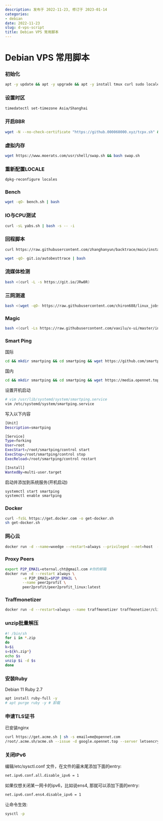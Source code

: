 ```yaml
---
description: 发布于 2022-11-23, 修订于 2023-01-14
categories:
- debian
date: 2022-11-23
slug: d-vps-script
title: Debian VPS 常用脚本
---
```


# Debian VPS 常用脚本

### 初始化

```bash
apt -y update && apt -y upgrade && apt -y install tmux curl sudo locales vim apparmor
```

### 设置时区

```bash
timedatectl set-timezone Asia/Shanghai
```

### 开启BBR

```bash
wget -N --no-check-certificate "https://github.000060000.xyz/tcpx.sh" && chmod +x tcpx.sh && ./tcpx.sh
```

### 虚拟内存

```bash
wget https://www.moerats.com/usr/shell/swap.sh && bash swap.sh
```

### 重新配置LOCALE

```bash
dpkg-reconfigure locales
```

### Bench

```bash
wget -qO- bench.sh | bash
```

### IO与CPU测试

```bash
curl -sL yabs.sh | bash -s -- -i
```

### 回程脚本

```bash
curl https://raw.githubusercontent.com/zhanghanyun/backtrace/main/install.sh -sSf | sh
```

```bash
wget -qO- git.io/autobesttrace | bash
```

### 流媒体检测

```bash
bash <(curl -L -s https://git.io/JRw8R) 
```

### 三网测速

```bash
bash <(wget -qO- https://raw.githubusercontent.com/chiron688/linux_jobs/main/speed.sh)
```

### Magic

```bash
bash <(curl -Ls https://raw.githubusercontent.com/vaxilu/x-ui/master/install.sh)
```

### Smart Ping

国际

```bash
cd && mkdir smartping && cd smartping && wget https://github.com/smartping/smartping/releases/download/v0.8.0/smartping-v0.8.0.tar.gz && tar -zxvf smartping-v0.8.0.tar.gz
```

国内

```bash
cd && mkdir smartping && cd smartping && wget https://media.opennet.top:8087/directlink/2/smartping-v0.8.0.tar.gz && tar -zxvf smartping-v0.8.0.tar.gz
```

设置开机启动

```bash
# vim /usr/lib/systemd/system/smartping.service
vim /etc/systemd/system/smartping.service
```

写入以下内容

```bash
[Unit]
Description=smartping

[Service]
Type=forking
User=root
ExecStart=/root/smartping/control start
ExecStop=/root/smartping/control stop
ExecReload=/root/smartping/control restart

[Install]
WantedBy=multi-user.target
```

启动并添加到系统服务(开机启动)

```bash
systemctl start smartping
systemctl enable smartping
```

### Docker

```bash
curl -fsSL https://get.docker.com -o get-docker.sh
sh get-docker.sh
```

### 网心云

```bash
docker run -d --name=wxedge --restart=always --privileged --net=host  --tmpfs /run --tmpfs /tmp -v /root/wxedge/data:/storage:rw  registry.hub.docker.com/onething1/wxedge
```

### Proxy Peers

```bash
export P2P_EMAIL=eternal.cht@gmail.com #你的邮箱
docker run -d --restart always \
        -e P2P_EMAIL=$P2P_EMAIL \
        --name peer2profit \
        peer2profit/peer2profit_linux:latest 
```

### Traffmonetizer

```bash
docker run -d --restart=always --name traffmonetizer traffmonetizer/cli start accept --token EHaXuguX8Ae3GumOrdw1VqXJqYOWbbnrsKs+rLO4jzw= #你的token
```

### unzip批量解压

```bash
#! /bin/sh
for i in *.zip
do
k=$i
s=${k%.zip*}
echo $s
unzip $i -d $s
done
```

### 安装Ruby

Debian 11 Ruby 2.7

```bash
apt install ruby-full -y
# apt purge ruby -y # 卸载
```

### 申请TLS证书

已安装nginx


```bash
curl https://get.acme.sh | sh -s email=me@opennet.com
/root/.acme.sh/acme.sh --issue -d google.opennet.top --server letsencrypt --webroot /var/www/html
```

### 关闭IPv6

编辑/etc/sysctl.conf 文件，在文件的最末尾添加下面的entry:

```bash
net.ipv6.conf.all.disable_ipv6 = 1
```

如果仅想关闭某一网卡的ipv6，比如说ens4, 那就可以添加下面的entry:

```bash
net.ipv6.conf.ens4.disable_ipv6 = 1
```

让命令生效:

```bash
sysctl -p
```